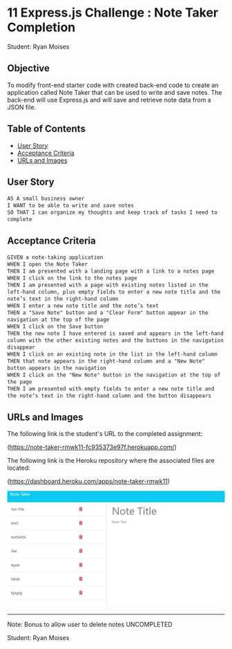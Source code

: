 # 11 Express.js Challenge : Note Taker Completion

Student: Ryan Moises

## Objective

To modify front-end starter code with created back-end code to create an application called Note Taker that can be used to write and save notes. The back-end will use Express.js and will save and retrieve note data from a JSON file.

## Table of Contents
* [User Story](#user-story)
* [Acceptance Criteria](#acceptance-criteria)
* [URLs and Images](#urls-and-images)

## User Story

```
AS A small business owner
I WANT to be able to write and save notes
SO THAT I can organize my thoughts and keep track of tasks I need to complete
```

## Acceptance Criteria

```
GIVEN a note-taking application
WHEN I open the Note Taker
THEN I am presented with a landing page with a link to a notes page
WHEN I click on the link to the notes page
THEN I am presented with a page with existing notes listed in the left-hand column, plus empty fields to enter a new note title and the note’s text in the right-hand column
WHEN I enter a new note title and the note’s text
THEN a "Save Note" button and a "Clear Form" button appear in the navigation at the top of the page
WHEN I click on the Save button
THEN the new note I have entered is saved and appears in the left-hand column with the other existing notes and the buttons in the navigation disappear
WHEN I click on an existing note in the list in the left-hand column
THEN that note appears in the right-hand column and a "New Note" button appears in the navigation
WHEN I click on the "New Note" button in the navigation at the top of the page
THEN I am presented with empty fields to enter a new note title and the note’s text in the right-hand column and the button disappears
```

## URLs and Images 

The following link is the student's URL to the completed assignment:

(https://note-taker-rmwk11-fc935373e97f.herokuapp.com/)

The following link is the Heroku repository where the associated files are located:

(https://dashboard.heroku.com/apps/note-taker-rmwk11)

![Image of the Note Taker App](./sample.JPG)

---

Note: Bonus to allow user to delete notes UNCOMPLETED

Student: Ryan Moises